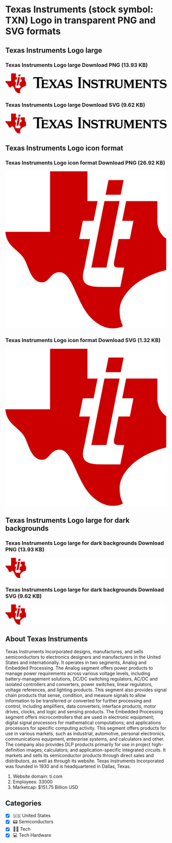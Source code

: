 # Texas Instruments (stock symbol: TXN) Logo in transparent PNG and SVG formats

## Texas Instruments Logo large

### Texas Instruments Logo large Download PNG (13.93 KB)

![Texas Instruments Logo large Download PNG (13.93 KB)](/img/orig/TXN_BIG-61394548.png)

### Texas Instruments Logo large Download SVG (9.62 KB)

![Texas Instruments Logo large Download SVG (9.62 KB)](/img/orig/TXN_BIG-9c63d5dc.svg)

## Texas Instruments Logo icon format

### Texas Instruments Logo icon format Download PNG (26.92 KB)

![Texas Instruments Logo icon format Download PNG (26.92 KB)](/img/orig/TXN-e197f953.png)

### Texas Instruments Logo icon format Download SVG (1.32 KB)

![Texas Instruments Logo icon format Download SVG (1.32 KB)](/img/orig/TXN-e1df9bf2.svg)

## Texas Instruments Logo large for dark backgrounds

### Texas Instruments Logo large for dark backgrounds Download PNG (13.93 KB)

![Texas Instruments Logo large for dark backgrounds Download PNG (13.93 KB)](/img/orig/TXN_BIG.D-73440b9b.png)

### Texas Instruments Logo large for dark backgrounds Download SVG (9.62 KB)

![Texas Instruments Logo large for dark backgrounds Download SVG (9.62 KB)](/img/orig/TXN_BIG.D-a7e53c7f.svg)

## About Texas Instruments

Texas Instruments Incorporated designs, manufactures, and sells semiconductors to electronics designers and manufacturers in the United States and internationally. It operates in two segments, Analog and Embedded Processing. The Analog segment offers power products to manage power requirements across various voltage levels, including battery-management solutions, DC/DC switching regulators, AC/DC and isolated controllers and converters, power switches, linear regulators, voltage references, and lighting products. This segment also provides signal chain products that sense, condition, and measure signals to allow information to be transferred or converted for further processing and control, including amplifiers, data converters, interface products, motor drives, clocks, and logic and sensing products. The Embedded Processing segment offers microcontrollers that are used in electronic equipment; digital signal processors for mathematical computations; and applications processors for specific computing activity. This segment offers products for use in various markets, such as industrial, automotive, personal electronics, communications equipment, enterprise systems, and calculators and other. The company also provides DLP products primarily for use in project high-definition images; calculators; and application-specific integrated circuits. It markets and sells its semiconductor products through direct sales and distributors, as well as through its website. Texas Instruments Incorporated was founded in 1930 and is headquartered in Dallas, Texas.

1. Website domain: ti.com
2. Employees: 33000
3. Marketcap: $151.75 Billion USD


## Categories
- [x] 🇺🇸 United States
- [x] 📟 Semiconductors
- [x] 👩‍💻 Tech
- [x] 💻 Tech Hardware
